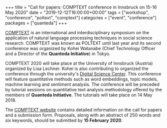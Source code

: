 +++
title = "Call for papers: COMPTEXT conference in Innsbruck on 15-16 May 2020"
date = "2019-12-12T16:00:00+00:00"
tags = ["workshop", "conference", "poltext", "comptext"]
categories = ["event", "conference"]
packages = ["quanteda"]
+++

[COMPTEXT](http://www.comptextconference.org/) is an international and interdisciplinary symposium on the application of natural language processing techniques in social science research. COMPTEXT was known as POLTEXT until last year and its second conference was organized by Kohei Watanabe (Chief Technology Officer and a Director of the **Quanteda Initiative**) in Tokyo. 

COMPTEXT 2020 will take place at the University of Innsbruck (Austria) organized by Lisa Lechner. Kohei is also contributing to organized the conference through the university's [Digital Science Center](https://www.uibk.ac.at/disc/). This conference will feature quantitative methods such as word embeddings, topic models, machine learning and sentiment analysis. The conference will be preceded by tutorial sessions on quantitative text analysis methodology offered by the members of **Quanteda Initiative**. The tutorials will take place on 14 May 2018.

The [COMPTEXT website](http://www.comptextconference.org/3rd-annual-poltext-conference-2020/) contains detailed information on the call for papers and a submission form. Proposals, along with an abstract of 250 words and six keywords, should be submitted by **15 February 2020**.
